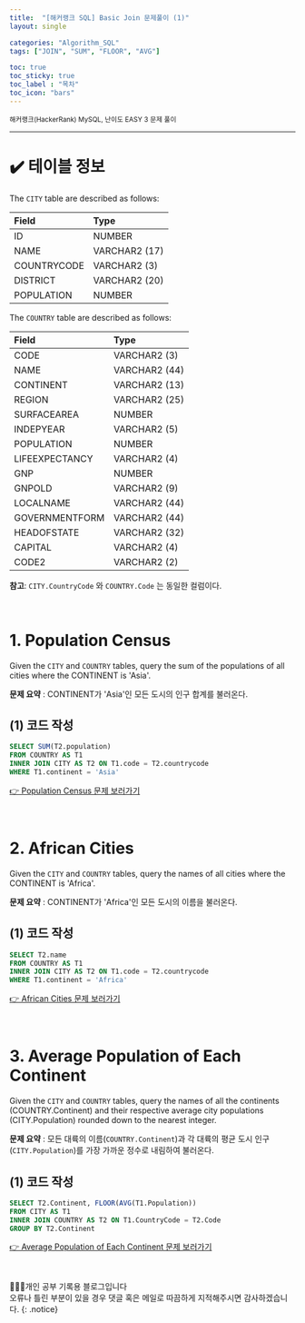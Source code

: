 ```yaml
---
title:  "[해커랭크 SQL] Basic Join 문제풀이 (1)"
layout: single

categories: "Algorithm_SQL"
tags: ["JOIN", "SUM", "FLOOR", "AVG"]

toc: true
toc_sticky: true
toc_label : "목차"
toc_icon: "bars"
---
```


<small>해커랭크(HackerRank) MySQL, 난이도 EASY 3 문제 풀이</small>

***

# ✔️ 테이블 정보
The ```CITY``` table are described as follows:

| Field | Type |
|:------|:-----|
| ID | NUMBER |
| NAME | VARCHAR2 (17) |
| COUNTRYCODE | VARCHAR2 (3) |
| DISTRICT | VARCHAR2 (20) |
| POPULATION | NUMBER |

The ```COUNTRY``` table are described as follows:

| Field | Type |
|:------|:-----|
| CODE | VARCHAR2 (3) |
| NAME | VARCHAR2 (44) |
| CONTINENT | VARCHAR2 (13) |
| REGION | VARCHAR2 (25) |
| SURFACEAREA | NUMBER |
| INDEPYEAR | VARCHAR2 (5) |
| POPULATION | NUMBER |
| LIFEEXPECTANCY | VARCHAR2 (4) |
| GNP | NUMBER |
| GNPOLD | VARCHAR2 (9) |
| LOCALNAME | VARCHAR2 (44) |
| GOVERNMENTFORM | VARCHAR2 (44) |
| HEADOFSTATE | VARCHAR2 (32) |
| CAPITAL | VARCHAR2 (4) |
| CODE2 | VARCHAR2 (2) |

**참고**: ```CITY.CountryCode``` 와 ```COUNTRY.Code``` 는 동일한 컬럼이다.

<br>

# 1. Population Census
Given the ```CITY``` and ```COUNTRY``` tables, query the sum of the populations of all cities where the CONTINENT is 'Asia'.

**문제 요약** : CONTINENT가 'Asia'인 모든 도시의 인구 합계를 불러온다.

## (1) 코드 작성
```sql
SELECT SUM(T2.population)
FROM COUNTRY AS T1
INNER JOIN CITY AS T2 ON T1.code = T2.countrycode
WHERE T1.continent = 'Asia'
```

[👉 Population Census 문제 보러가기](https://www.hackerrank.com/challenges/asian-population/problem?isFullScreen=true)

<br>

# 2. African Cities
Given the ```CITY``` and ```COUNTRY``` tables, query the names of all cities where the CONTINENT is 'Africa'.

**문제 요약** : CONTINENT가 'Africa'인 모든 도시의 이름을 불러온다.

## (1) 코드 작성
```sql
SELECT T2.name
FROM COUNTRY AS T1
INNER JOIN CITY AS T2 ON T1.code = T2.countrycode
WHERE T1.continent = 'Africa'
```

[👉 African Cities 문제 보러가기](https://www.hackerrank.com/challenges/african-cities/problem?isFullScreen=true)

<br>

# 3. Average Population of Each Continent
Given the ```CITY``` and ```COUNTRY``` tables, query the names of all the continents (COUNTRY.Continent) and their respective average city populations (CITY.Population) rounded down to the nearest integer.

**문제 요약** : 모든 대륙의 이름(```COUNTRY.Continent```)과 각 대륙의 평균 도시 인구(```CITY.Population```)를 가장 가까운 정수로 내림하여 불러온다.

## (1) 코드 작성
```sql
SELECT T2.Continent, FLOOR(AVG(T1.Population))
FROM CITY AS T1
INNER JOIN COUNTRY AS T2 ON T1.CountryCode = T2.Code
GROUP BY T2.Continent
```

[👉 Average Population of Each Continent 문제 보러가기](https://www.hackerrank.com/challenges/average-population-of-each-continent/problem?isFullScreen=true)

<br>

👩🏻‍💻개인 공부 기록용 블로그입니다
<br>오류나 틀린 부분이 있을 경우 댓글 혹은 메일로 따끔하게 지적해주시면 감사하겠습니다.
{: .notice}